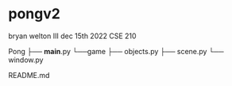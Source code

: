 # pongv2

bryan welton III
dec 15th 2022
CSE 210

Pong
├── __main__.py
└──game
    ├── objects.py
    ├── scene.py
    └── window.py

README.md
